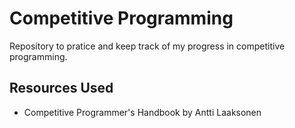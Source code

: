 # Competitive Programming
Repository to pratice and keep track of my progress in competitive programming.

## Resources Used
* Competitive Programmer's Handbook by Antti Laaksonen
